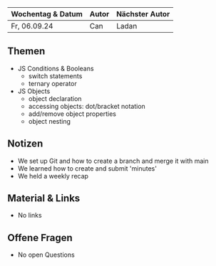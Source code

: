 | Wochentag & Datum | Autor | Nächster Autor |
| :---------------- | :---- | :------------- |
| Fr, 06.09.24      | Can   | Ladan          |

## Themen

- JS Conditions & Booleans
  - switch statements
  - ternary operator
- JS Objects
  - object declaration
  - accessing objects: dot/bracket notation
  - add/remove object properties
  - object nesting

## Notizen

- We set up Git and how to create a branch and merge it with main
- We learned how to create and submit 'minutes'
- We held a weekly recap

## Material & Links

- No links

## Offene Fragen

- No open Questions
